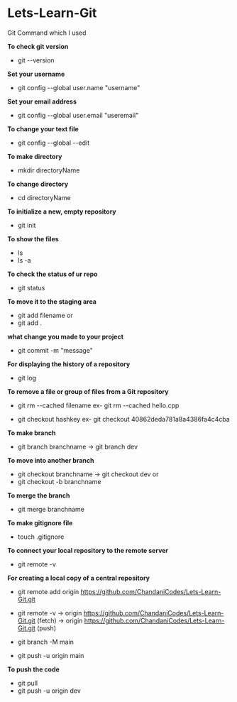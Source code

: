 # Lets-Learn-Git


Git Command which I used

**To check git version**
* git --version 

**Set your username**
* git config --global user.name "username"

**Set your email address**
* git config --global user.email "useremail"


**To change your text file**
* git config --global --edit

**To make directory**
* mkdir directoryName

**To change directory**
* cd directoryName

**To initialize a new, empty repository**
* git init

**To show the files** 
* ls
* ls -a

**To check the status of ur repo**
* git status

**To move it to the staging area**
* git add filename
      or
* git add .

**what change you made to your project**
* git commit -m "message"

**For displaying the history of a repository**
* git log

**To remove a file or group of files from a Git repository**
* git rm --cached filename 
  ex- git rm --cached hello.cpp 


* git checkout hashkey
   ex-  git checkout 40862deda781a8a4386fa4c4cba

**To make branch**
* git branch branchname
  -> git branch dev

**To move into another branch**
* git checkout branchname
  -> git checkout dev
      or
 * git checkout -b branchname

**To merge the branch**
 * git merge branchname

**To make gitignore file**
 * touch .gitignore

**To connect your local repository to the remote server**
 * git remote -v

**For creating a local copy of a central repository**
 * git remote add origin https://github.com/ChandaniCodes/Lets-Learn-Git.git
 * git remote -v
  -> origin  https://github.com/ChandaniCodes/Lets-Learn-Git.git (fetch)
  -> origin  https://github.com/ChandaniCodes/Lets-Learn-Git.git (push)
  
 *  git branch -M main
 *  git push -u origin main


**To push the code**
 *  git pull
 *  git push -u origin dev
    
